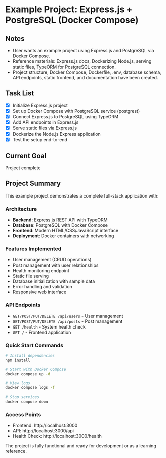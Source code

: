 # Example Project: Express.js + PostgreSQL (Docker Compose)

## Notes
- User wants an example project using Express.js and PostgreSQL via Docker Compose.
- Reference materials: Express.js docs, Dockerizing Node.js, serving static files, TypeORM for PostgreSQL connection.
- Project structure, Docker Compose, Dockerfile, .env, database schema, API endpoints, static frontend, and documentation have been created.

## Task List
- [x] Initialize Express.js project
- [x] Set up Docker Compose with PostgreSQL service (postgrest)
- [x] Connect Express.js to PostgreSQL using TypeORM
- [x] Add API endpoints in Express.js
- [x] Serve static files via Express.js
- [x] Dockerize the Node.js Express application
- [x] Test the setup end-to-end

## Current Goal
Project complete

## Project Summary

This example project demonstrates a complete full-stack application with:

### Architecture
- **Backend**: Express.js REST API with TypeORM
- **Database**: PostgreSQL with Docker Compose
- **Frontend**: Modern HTML/CSS/JavaScript interface
- **Deployment**: Docker containers with networking

### Features Implemented
- User management (CRUD operations)
- Post management with user relationships
- Health monitoring endpoint
- Static file serving
- Database initialization with sample data
- Error handling and validation
- Responsive web interface

### API Endpoints
- `GET/POST/PUT/DELETE /api/users` - User management
- `GET/POST/PUT/DELETE /api/posts` - Post management
- `GET /health` - System health check
- `GET /` - Frontend application

### Quick Start Commands
```bash
# Install dependencies
npm install

# Start with Docker Compose
docker compose up -d

# View logs
docker compose logs -f

# Stop services
docker compose down
```

### Access Points
- Frontend: http://localhost:3000
- API: http://localhost:3000/api
- Health Check: http://localhost:3000/health

The project is fully functional and ready for development or as a learning reference.
